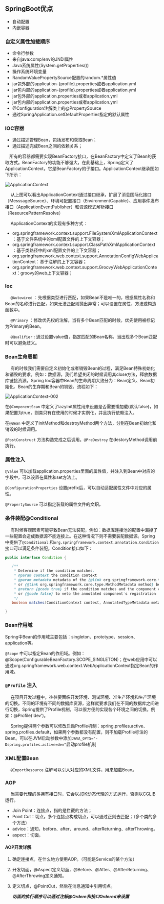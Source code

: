 ## SpringBoot优点

* 自动配置
* 内嵌容器

### 自定义属性加载顺序

* 命令行参数
* 来自java:comp/env的JNDI属性
* Java系统属性(System.getProperties())
* 操作系统环境变量
* RandomValuePropertySource配置的random.*属性值
* jar包外部的application-{profile}.properties或者application.yml
* jar包内部的application-{profile}.properties或者application.yml
* jar包外部的application.properties或者application.yml
* jar包内部的application.properties或者application.yml
* @Configuration注解类上的@PropertySource
* 通过SpringApplication.setDefaultProperties指定的默认属性

### IOC容器

* 通过描述管理Bean，包括发布和获取Bean；
* 通过描述完成Bean之间的依赖关系；

&emsp;所有的容器都需要实现BeanFactory接口，在BeanFactory中定义了Bean的获取方式。BeanFactory的功能不够强大，在此基础上，Spring定义了ApplicationContext，它是BeanFactory的子接口。ApplicationContext继承图如下所示：

![ApplicationContext](G:\Career\images\spring\ApplicationContext.PNG)

&emsp; 从上图可以看出ApplicationContext通过接口继承，扩展了消息国际化接口（MesssageSource）、环境可配置接口（EnvironmentCapable）、应用事件发布接口（ApplicationEventPublisher）和资源模式解析接口（ResourcePatternResolve）

&emsp; ApplicationContext的实现有多种方式：

* org.springframework.context.support.FileSystemXmlApplicationContext：基于文件系统中的xml配置文件的上下文容器；
* org.springframework.context.support.ClassPathXmlApplicationContext：基于类路径中的xml配置文件的上下文容器；
* org.springframework.web.context.support.AnnotationConfigWebApplicationContext：基于注解的上下文容器；
* org.springframework.web.context.support.GroovyWebApplicationContext：groovy的web上下文容器；

### Ioc

&emsp; `@Autowired` ：先根据类型进行匹配，如果Bean不是唯一的，根据属性名称和Bean的名称进行匹配，如果无法匹配则抛出异常；可以设置在属性、方法或构造函数中。

&emsp; `@Primary` ：修改优先权的注解，当有多个Bean匹配的时候，优先使用被标记为Primary的Bean。

&emsp; `@Qualifier` : 通过设置value值，指定匹配的Bean名称，当出现多个Bean匹配时可以避免歧义。

### Bean生命周期 

&emsp; 有的时候我们需要自定义初始化或者销毁Bean的过程，满足Bean特殊初始化和销毁的要求，例如：数据源，我们希望关闭的时候调用其close方法，释放数据库链接资源。Spring Ioc容器中Bean的生命周期大致分为：Bean定义、Bean初始化、Bean的生存期和Bean的销毁。流程如下：

![ApplicationContext-002](G:\Career\images\spring\ApplicationContext-002.PNG)

在`@ComponentScan` 中定义了lazyInit属性用来设置是否需要懒加载(默认false)，如果配置为true，则类只有在使用的时候才实例化，并且执行依赖注入。

在`@Bean` 中定义了initMethod和destroyMethod两个方法，分别在Bean初始化和销毁的时候调用。

`@PostConstruct` 方法构造完成之后调用。`@PreDestroy` 在destoryMethod调用前执行。

### 属性注入

`@Value` 可以加载application.properties里面的属性值，并注入到Bean中对应的字段中，可以设置在属性和set方法上。

`@ConfigurationProperties` 设置prefix后，可以自动适配属性文件中对应的属性。

`@PropertySource` 可以指定装载的属性文件的文职。

### 条件装配@Conditional

&emsp; 有时候客观因素可能导致Bean无法装配，例如：数据库连接池的配置中漏掉了一些配置会造成数据源不能连接上。在这种情况下则不需要装配数据源。Spring中提供了`@Conditional` 和`org.springframework.context.annotation.Condition` 接口可以满足条件装配。Condition接口如下： 

```java
public interface Condition {

   /**
    * Determine if the condition matches.
    * @param context the condition context
    * @param metadata metadata of the {@link org.springframework.core.type.AnnotationMetadata class}
    * or {@link org.springframework.core.type.MethodMetadata method} being checked
    * @return {@code true} if the condition matches and the component can be registered,
    * or {@code false} to veto the annotated component's registration
    */
   boolean matches(ConditionContext context, AnnotatedTypeMetadata metadata);

}
```

### Bean作用域

Spring中Bean的作用域主要包括：singleton、prototype、session、application等。

`@Scope` 中可以指定Bean的作用域。例如：@Scope(ConfigurableBeanFactory.SCOPE_SINGLETON)；在web应用中可以通过org.springframework.web.context.WebApplicationContext指定Bean的作用域。

### `@Profile` 注入

&emsp; 在项目开发过程中，往往要面临开发环境、测试环境、准生产环境和生产环境的切换。不同的环境有不同的数据库资源，这样就要求我们在不同的数据库之间进行切换，Spring提供了Profile机制，可以很方便的实现各个环境之间的切换。例如：@Profile('dev')。

&emsp; Spring提供两个参数可以修改启动Profile机制：spring.profiles.active、spring.profiles.default，如果两个参数都没有配置，则不加载Profile标注的Bean。可以在JVM启动参数中添加`JAVA_OPTS="-Dspring.profiles.active=dev"`启动profile机制

### XML配置Bean

&emsp; `@ImportResource` 注解可以引入对应的XML文件，用来加载Bean。

### AOP

&emsp; 当需要代理的类拥有接口时，它会以JDK动态代理的方式运行，否则以CGLIB运行。

* Join Point：连接点，指的是拦截的方法；
* Point Cut：切点，多个连接点构成切点，可以通过正则去匹配；（多个类的多个方法）
* advice：通知，before、after、around、afterReturning、afterThrowing。
* aspect：切面，

#### AOP开发详解

1. 确定连接点，在什么地方使用AOP。（可能是Service的某个方法）

2. 开发切面，@Aspect定义切面，@Before、@After、@AfterReturning、@AfterThrowing定义通知。

3. 定义切点，@PointCut，然后在消息通知中引用切点。

   ***切面的执行顺序可以通过注解@Ordere和接口Ordered来设置***